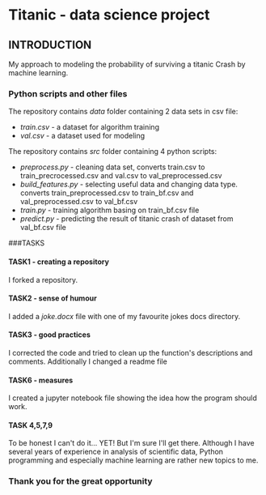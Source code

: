 # Titanic - data science project 

## INTRODUCTION
My approach to modeling the probability of surviving a titanic Crash by machine learning.

### Python scripts and other files
The repository contains _data_ folder containing 2 data sets in csv file: 
- _train.csv_ - a dataset for algorithm training
 - _val.csv_ - a dataset used for modeling

The repository contains _src_ folder containing 4 python scripts:
- _preprocess.py_ - cleaning data set, converts train.csv to train_precrocessed.csv and
val.csv to val_preprocessed.csv
- _build_features.py_ - selecting useful data and changing data type.
converts train_preprocessed.csv to train_bf.csv and
val_preprocessed.csv to val_bf.csv
- _train.py_ - training algorithm basing on train_bf.csv file
- _predict.py_ - predicting the result of titanic crash of dataset from val_bf.csv file



###TASKS
#### TASK1 - creating a repository
I forked a repository.

#### TASK2 - sense of humour
I added a _joke.docx_ file with one of my favourite jokes docs directory.

#### TASK3 - good practices
I corrected the code and tried to clean up the function's descriptions and comments.
Additionally I changed a readme file

#### TASK6 - measures
I created a jupyter notebook file showing the idea how the program should work.

#### TASK 4,5,7,9 
To be honest I can't do it... YET! But I'm sure I'll get there. 
Although I have several years of experience in analysis of scientific data,
Python programming and especially machine learning are rather new topics to me.



### Thank you for the great opportunity
